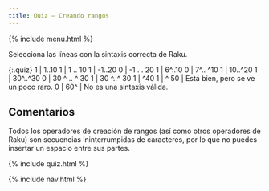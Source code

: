 ```yaml
---
title: Quiz — Creando rangos
---
```


{% include menu.html %}

Selecciona las líneas con la sintaxis correcta de Raku.

{:.quiz}
1 | 1..10
1 | 1 .. 10
1 | -1..20
0 | -1 . . 20
1 | 6^..10
0 | 7^.. ^10
1 | 10..^20
1 | 30^..^30
0 | 30 ^ .. ^ 30
1 | 30 ^..^ 30
1 | ^40
1 | ^ 50 | Está bien, pero se ve un poco raro.
0 | 60^ | No es una sintaxis válida.

## Comentarios

Todos los operadores de creación de rangos (así como otros operadores de Raku) son secuencias ininterrumpidas de caracteres, por lo que no puedes insertar un espacio entre sus partes.

{% include quiz.html %}

{% include nav.html %}